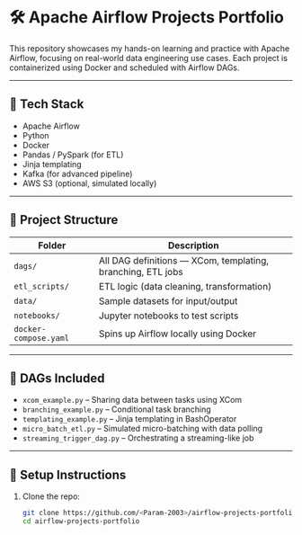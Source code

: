 # 🛠️ Apache Airflow Projects Portfolio

This repository showcases my hands-on learning and practice with Apache Airflow, focusing on real-world data engineering use cases. Each project is containerized using Docker and scheduled with Airflow DAGs.

---

## 🧰 Tech Stack
- Apache Airflow
- Python
- Docker
- Pandas / PySpark (for ETL)
- Jinja templating
- Kafka (for advanced pipeline)
- AWS S3 (optional, simulated locally)

---

## 📂 Project Structure

| Folder | Description |
|--------|-------------|
| `dags/` | All DAG definitions — XCom, templating, branching, ETL jobs |
| `etl_scripts/` | ETL logic (data cleaning, transformation) |
| `data/` | Sample datasets for input/output |
| `notebooks/` | Jupyter notebooks to test scripts |
| `docker-compose.yaml` | Spins up Airflow locally using Docker |

---

## 📌 DAGs Included

- `xcom_example.py` – Sharing data between tasks using XCom
- `branching_example.py` – Conditional task branching
- `templating_example.py` – Jinja templating in BashOperator
- `micro_batch_etl.py` – Simulated micro-batching with data polling
- `streaming_trigger_dag.py` – Orchestrating a streaming-like job

---

## 🚀 Setup Instructions

1. Clone the repo:
   ```bash
   git clone https://github.com/<Param-2003>/airflow-projects-portfolio.git
   cd airflow-projects-portfolio
